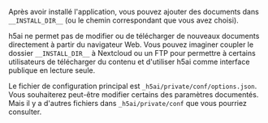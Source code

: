 Après avoir installé l'application, vous pouvez ajouter des documents dans `__INSTALL_DIR__` (ou le chemin correspondant que vous avez choisi).

h5ai ne permet pas de modifier ou de télécharger de nouveaux documents directement à partir du navigateur Web. Vous pouvez imaginer coupler le dossier `__INSTALL_DIR__` à Nextcloud ou un FTP pour permettre à certains utilisateurs de télécharger du contenu et d'utiliser h5ai comme interface publique en lecture seule.

Le fichier de configuration principal est `_h5ai/private/conf/options.json`. Vous souhaiterez peut-être modifier certains des paramètres documentés. Mais il y a d'autres fichiers dans `_h5ai/private/conf` que vous pourriez consulter.
